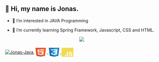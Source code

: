 ## 👋 Hi, my name is Jonas.

- 👀 I’m interested in JAVA Programming

- 🌱 I’m currently learning Spring Framework, Javascript, CSS and HTML.

<div align="center">
  <a href="https://github.com/jonasoliveira1996">
  <img height="180em" src="https://github-readme-stats.vercel.app/api/top-langs/?username=jonasoliveira1996&layout=compact&theme=dracula"/>
 </div>
 
<div style="display: inline_block"><br>
  <img align="center" alt="Jonas-Java" height="30" width="40" src="https://cdn.jsdelivr.net/gh/devicons/devicon/icons/java/java-original-wordmark.svg" />
  <img align="center" alt="Rafa-HTML" height="30" width="40" src="https://raw.githubusercontent.com/devicons/devicon/master/icons/html5/html5-original.svg">
  <img align="center" alt="Rafa-CSS" height="30" width="40" src="https://raw.githubusercontent.com/devicons/devicon/master/icons/css3/css3-original.svg">
  <img align="center" alt="Rafa-Js" height="30" width="40" src="https://raw.githubusercontent.com/devicons/devicon/master/icons/javascript/javascript-plain.svg">
</div>

##

